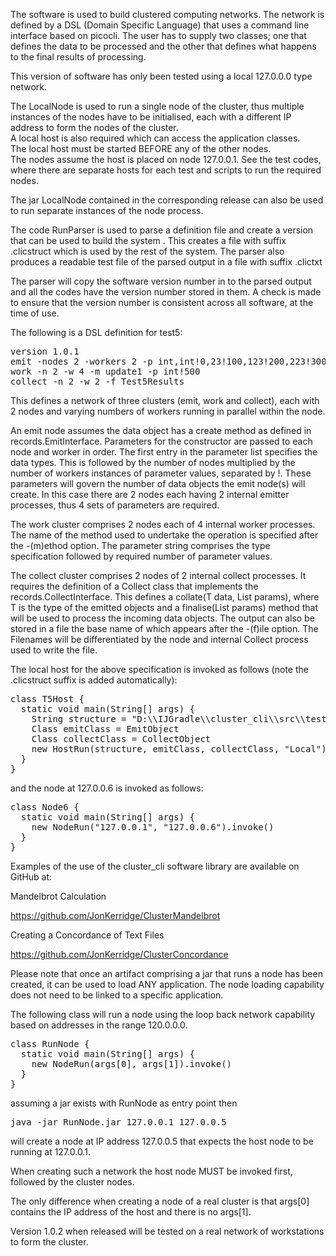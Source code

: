 The software is used to build clustered computing networks. 
The network is defined by a DSL (Domain Specific Language) 
that uses a command line 
interface based on picocli.  The user has to supply two classes; 
one that defines the data to be processed and the other that 
defines what happens to the final results of processing.

This version of software has only been tested using a 
local 127.0.0.0 type network.  

The LocalNode is used to run a single node of the cluster, 
thus multiple instances of the nodes have to be initialised, 
each with a different IP address to form the nodes of the cluster.  
A local host is also required which can access the application classes.  
The local host must be started BEFORE any of the other nodes.  
The nodes assume the host is placed on node 127.0.0.1. 
See the test codes, where there are separate hosts 
for each test and scripts to run the required nodes.

The jar LocalNode contained in the corresponding release can 
also be used to run separate instances of the node process.

The code RunParser is used to parse a definition file and create 
a version that can be used to build the system . This creates a file
with suffix .clicstruct which is used by the rest of the system.  The parser also
produces a readable test file of the parsed output in a file with suffix .clictxt

The parser will copy the software version number in to the parsed output
and all the codes have the version number stored in them.  A check is
made to ensure that the version number is consistent across all software,
at the time of use.

The following is a DSL definition for test5:
<pre>
version 1.0.1
emit -nodes 2 -workers 2 -p int,int!0,23!100,123!200,223!300,323
work -n 2 -w 4 -m update1 -p int!500
collect -n 2 -w 2 -f Test5Results
</pre>

This defines a network of three clusters (emit, work and collect), each with 2 nodes
and varying numbers of workers running in parallel within the node.

An emit node assumes the data object has a create method as defined in 
records.EmitInterface. Parameters for the constructor are passed to each node and
worker in order.  The first entry in the parameter list specifies the data types.
This is followed by the number of nodes multiplied by the number of workers instances of parameter
values, separated by !.  These parameters will govern the number of data objects 
the emit node(s) will create.  In this case there are 2 nodes each having 2 internal emitter processes, 
thus 4 sets of parameters are required.

The work cluster comprises 2 nodes each of 4 internal worker processes.  The name of the method used to
undertake the operation is specified after the  -(m)ethod option.  The parameter string comprises the type specification
followed by required number of parameter values.

The collect cluster comprises 2 nodes of 2 internal collect processes.  It requires the definition of a Collect 
class that implements the records.CollectInterface.  This defines a collate(T data, List params), 
where T is the type of the emitted objects and  a finalise(List params) method that will be
used to process the incoming data objects.  The output can also be stored in a file the base name of which appears
after the -(f)ile option.  The Filenames will be differentiated by the node and internal 
Collect process used to write the file.

The local host for the above specification is invoked as follows (note the .clicstruct suffix is added automatically):

<pre>
class T5Host {
  static void main(String[] args) {
    String structure = "D:\\IJGradle\\cluster_cli\\src\\test\\groovy\\parserTests_101/test5"
    Class emitClass = EmitObject
    Class collectClass = CollectObject
    new HostRun(structure, emitClass, collectClass, "Local").invoke()
  }
}
</pre>

and the node at 127.0.0.6 is invoked as follows:

<pre>
class Node6 {
  static void main(String[] args) {
    new NodeRun("127.0.0.1", "127.0.0.6").invoke()
  }
}
</pre>

Examples of the use of the cluster_cli software library are available on GitHub at:

Mandelbrot Calculation

https://github.com/JonKerridge/ClusterMandelbrot

Creating a Concordance of Text Files

https://github.com/JonKerridge/ClusterConcordance

Please note that once an artifact comprising a jar that runs a node has been created,
it can be used to load ANY application.  The node loading capability does not need to be linked to
a specific application.

The following class will run a node using the loop back network capability based on addresses in 
the range 120.0.0.0.

<pre>
class RunNode {
  static void main(String[] args) {
    new NodeRun(args[0], args[1]).invoke()
  }
}
</pre>

assuming a jar exists with RunNode as entry point then

<pre>
java -jar RunNode.jar 127.0.0.1 127.0.0.5
</pre>

will create a node at IP address 127.0.0.5 that expects the host node to be running at 127.0.0.1.

When creating such a network the host node MUST be invoked first, followed by the cluster nodes.

The only difference when creating a node of a real cluster is that args[0] contains the IP address of the host
and there is no args[1].

Version 1.0.2 when released will be tested on a real network of workstations to form the cluster.





